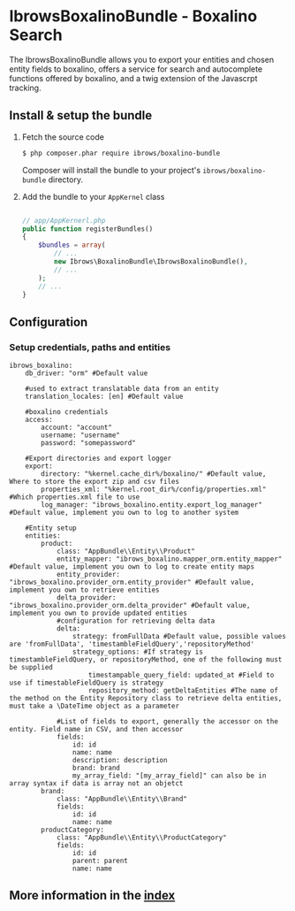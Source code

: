 IbrowsBoxalinoBundle - Boxalino Search
======================================

The IbrowsBoxalinoBundle allows you to export your entities and chosen entity fields to boxalino, offers a service for 
search and autocomplete functions offered by boxalino, and a twig extension of the Javascrpt tracking.


Install & setup the bundle
--------------------------

1.  Fetch the source code


    ``` bash
    $ php composer.phar require ibrows/boxalino-bundle 
    ```
	
	Composer will install the bundle to your project's `ibrows/boxalino-bundle` directory.


2.  Add the bundle to your `AppKernel` class

    ``` php

    // app/AppKernerl.php
    public function registerBundles()
    {
        $bundles = array(
            // ...
            new Ibrows\BoxalinoBundle\IbrowsBoxalinoBundle(),
            // ...
        );
        // ...
    }
    
    ```

Configuration
---------------------

### Setup credentials, paths and entities
    ibrows_boxalino:
        db_driver: "orm" #Default value
        
        #used to extract translatable data from an entity
        translation_locales: [en] #Default value
        
        #boxalino credentials
        access:
            account: "account"
            username: "username"
            password: "somepassword"
        
        #Export directories and export logger            
        export:
            directory: "%kernel.cache_dir%/boxalino/" #Default value, Where to store the export zip and csv files
            properties_xml: "%kernel.root_dir%/config/properties.xml" #Which properties.xml file to use
            log_manager: "ibrows_boxalino.entity.export_log_manager" #Default value, implement you own to log to another system
        
        #Entity setup
        entities:
            product:
                class: "AppBundle\\Entity\\Product" 
                entity_mapper: "ibrows_boxalino.mapper_orm.entity_mapper" #Default value, implement you own to log to create entity maps
                entity_provider: "ibrows_boxalino.provider_orm.entity_provider" #Default value, implement you own to retrieve entities
                delta_provider: "ibrows_boxalino.provider_orm.delta_provider" #Default value, implement you own to provide updated entities
                #configuration for retrieving delta data
                delta:
                    strategy: fromFullData #Default value, possible values are 'fromFullData', 'timestambleFieldQuery','repositoryMethod'
                    strategy_options: #If strategy is timestambleFieldQuery, or repositoryMethod, one of the following must be supplied
                        timestampable_query_field: updated_at #Field to use if timestableFieldQuery is strategy
                        repository_method: getDeltaEntities #The name of the method on the Entity Repository class to retrieve delta entities, must take a \DateTime object as a parameter
                
                #List of fields to export, generally the accessor on the entity. Field name in CSV, and then accessor
                fields: 
                    id: id
                    name: name
                    description: description
                    brand: brand
                    my_array_field: "[my_array_field]" can also be in array syntax if data is array not an objetct
            brand:
                class: "AppBundle\\Entity\\Brand"
                fields:
                    id: id
                    name: name
            productCategory:
                class: "AppBundle\\Entity\\ProductCategory"
                fields:
                    id: id
                    parent: parent
                    name: name

## More information in the [index](Resources/doc/index.md)
    